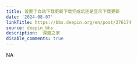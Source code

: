 ```yaml
---
title: 设置了自动下载更新下载完成后还是显示下载更新
date: '2024-08-07'
linkTitle: https://bbs.deepin.org/en/post/276174
source: deepin_bbs
description:  深度之家 
disable_comments: true
---
```

NA
